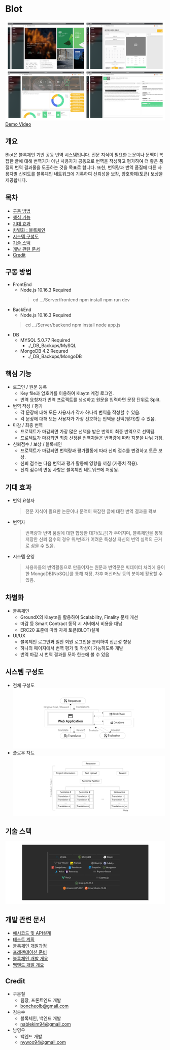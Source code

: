 # Blot

![collage](./IMG/collage.png)
[Demo Video](https://youtu.be/B-NZZfvat3w)



## 개요
Blot은 블록체인 기반 공동 번역 시스템입니다. 전문 지식이 필요한 논문이나 문맥이 복잡한 글에 대해 번역기가 아닌 사용자가 공동으로 번역을 작성하고 평가하여 더 좋은 품질의 번역 결과물을 도출하는 것을 목표로 합니다. 또한, 번역량과 번역 품질에 따른 사용자별 신뢰도를 블록체인 네트워크에 기록하여 신뢰성을 보장, 암호화폐(토큰) 보상을 제공합니다.



## 목차
- [구동 방법](#구동-방법)
- [핵심 기능](#핵심-기능)
- [기대 효과](#기대-효과)
- [차별화 : 블록체인](#차별화)
- [시스템 구성도](#시스템-구성도)
- [기술 스택](#기술-스택)
- [개발 관련 문서](#개발-관련-문서)
- [Credit](#Credit)



## 구동 방법
- FrontEnd
    - Node.js 10.16.3 Required
        > cd .../Server/frontend
        > npm install
        > npm run dev
- BackEnd
    - Node.js 10.16.3 Required
    > cd .../Server/backend
    > npm install
    > node app.js
- DB
    - MYSQL 5.0.77 Required
        - ./_DB_Backups/MySQL
    - MongoDB 4.2 Requred
        - ./_DB_Backups/MongoDB

## 핵심 기능
- 로그인 / 원문 등록
    - Key file과 암호키를 이용하여 Klaytn 계정 로그인.
    - 번역 요청자가 번역 프로젝트를 생성하고 원문을 입력하면 문장 단위로 Split.
- 번역 작성 / 평가 
    - 각 문장에 대해 모든 사용자가 각자 하나씩 번역을 작성할 수 있음.
    - 각 문장에 대해 모든 사용자가 가장 선호하는 번역을 선택(평가)할 수 있음.
- 마감 / 최종 번역 
    - 프로젝트가 마감되면 가장 많은 선택을 받은 번역이 최종 번역으로 선택됨.
    - 프로젝트가 마감되면 최종 선정된 번역자들은 번역량에 따라 지분을 나눠 가짐.
- 신뢰점수 / 보상 / 블록체인
    - 프로젝트가 마감되면 번역량과 평가활동에 따라 신뢰 점수를 변경하고 토큰 보상.
    - 신뢰 점수는 다음 번역과 평가 활동에 영향을 끼침 (가중치 적용).
    - 신뢰 점수의 변동 사항은 블록체인 네트워크에 저장됨.



## 기대 효과
- 번역 요청자
    > 전문 지식이 필요한 논문이나 문맥이 복잡한 글에 대한 번역 결과물 확보
- 번역자
    > 번역량과 번역 품질에 대한 합당한 대가(토큰)가 주어지며, 블록체인을 통해 저장한 신뢰 점수의 경우 위/변조가 어려운 특성상 자신의 번역 실력의 근거로 삼을 수 있음.  
- 시스템 운영
    > 사용자들의 번역활동으로 만들어지는 원문과 번역문은 빅데이터 처리에 용이한 MongoDB(NoSQL)를 통해 저장, 차후 머신러닝 등의 분야에 활용할 수 있음. 



## 차별화
- 블록체인
    - GroundX의 Klaytn을 활용하여 Scalability, Finality 문제 개선
    - 마감 등 Smart Contract 동작 시 서버에서 비용을 대납
    - ERC20 표준에 따라 자체 토큰(BLOT)설계
- UI/UX
    - 블록체인 로그인과 일반 회원 로그인을 분리하여 접근성 향상
    - 하나의 페이지에서 번역 평가 및 작성이 가능하도록 개발
    - 번역 마감 시 번역 결과를 모아 한눈에 볼 수 있음



## 시스템 구성도
- 전체 구성도
![structure](./IMG/structure.png)
- 플로우 차트
![flow](./IMG/flow.png)



## 기술 스택
![stack](./IMG/stack.png)



## 개발 관련 문서
- [예시코드 및 API설계](./devNote.md)
- [테스트 계획](./testPlan.md)
- [블록체인 개발과정](./_BlockChain/BlockChainDevNote.md)
- [프레젠테이션 준비](./_BlockChain/presentation.md)
- [블록체인 개발 개요](./_BlockChain/readme.md)
- [백엔드 개발 개요](./Server/backend/backendNote.md)



## Credit
- 구본철
    - 팀장, 프론트엔드 개발
    - boncheolb@gmail.com
- 김승수
    - 블록체인, 백엔드 개발
    - nablekim94@gmail.com
- 남영우
    - 백엔드 개발
    - nywoo94@gmail.com

